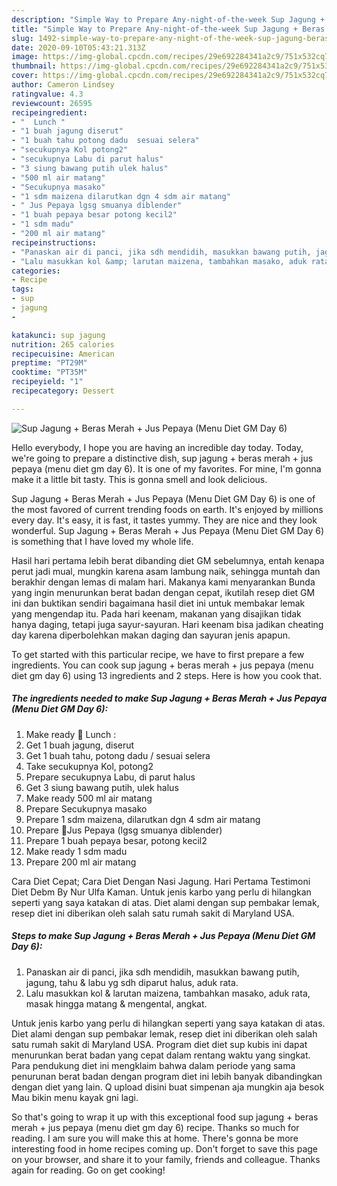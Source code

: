 ```yaml
---
description: "Simple Way to Prepare Any-night-of-the-week Sup Jagung + Beras Merah + Jus Pepaya (Menu Diet GM Day 6)"
title: "Simple Way to Prepare Any-night-of-the-week Sup Jagung + Beras Merah + Jus Pepaya (Menu Diet GM Day 6)"
slug: 1492-simple-way-to-prepare-any-night-of-the-week-sup-jagung-beras-merah-jus-pepaya-menu-diet-gm-day-6
date: 2020-09-10T05:43:21.313Z
image: https://img-global.cpcdn.com/recipes/29e692284341a2c9/751x532cq70/sup-jagung-beras-merah-jus-pepaya-menu-diet-gm-day-6-foto-resep-utama.jpg
thumbnail: https://img-global.cpcdn.com/recipes/29e692284341a2c9/751x532cq70/sup-jagung-beras-merah-jus-pepaya-menu-diet-gm-day-6-foto-resep-utama.jpg
cover: https://img-global.cpcdn.com/recipes/29e692284341a2c9/751x532cq70/sup-jagung-beras-merah-jus-pepaya-menu-diet-gm-day-6-foto-resep-utama.jpg
author: Cameron Lindsey
ratingvalue: 4.3
reviewcount: 26595
recipeingredient:
- "  Lunch "
- "1 buah jagung diserut"
- "1 buah tahu potong dadu  sesuai selera"
- "secukupnya Kol potong2"
- "secukupnya Labu di parut halus"
- "3 siung bawang putih ulek halus"
- "500 ml air matang"
- "Secukupnya masako"
- "1 sdm maizena dilarutkan dgn 4 sdm air matang"
- " Jus Pepaya lgsg smuanya diblender"
- "1 buah pepaya besar potong kecil2"
- "1 sdm madu"
- "200 ml air matang"
recipeinstructions:
- "Panaskan air di panci, jika sdh mendidih, masukkan bawang putih, jagung, tahu &amp; labu yg sdh diparut halus, aduk rata."
- "Lalu masukkan kol &amp; larutan maizena, tambahkan masako, aduk rata, masak hingga matang &amp; mengental, angkat."
categories:
- Recipe
tags:
- sup
- jagung
- 

katakunci: sup jagung  
nutrition: 265 calories
recipecuisine: American
preptime: "PT29M"
cooktime: "PT35M"
recipeyield: "1"
recipecategory: Dessert

---
```



![Sup Jagung + Beras Merah + Jus Pepaya (Menu Diet GM Day 6)](https://img-global.cpcdn.com/recipes/29e692284341a2c9/751x532cq70/sup-jagung-beras-merah-jus-pepaya-menu-diet-gm-day-6-foto-resep-utama.jpg)

Hello everybody, I hope you are having an incredible day today. Today, we're going to prepare a distinctive dish, sup jagung + beras merah + jus pepaya (menu diet gm day 6). It is one of my favorites. For mine, I'm gonna make it a little bit tasty. This is gonna smell and look delicious.

Sup Jagung + Beras Merah + Jus Pepaya (Menu Diet GM Day 6) is one of the most favored of current trending foods on earth. It's enjoyed by millions every day. It's easy, it is fast, it tastes yummy. They are nice and they look wonderful. Sup Jagung + Beras Merah + Jus Pepaya (Menu Diet GM Day 6) is something that I have loved my whole life.

Hasil hari pertama lebih berat dibanding diet GM sebelumnya, entah kenapa perut jadi mual, mungkin karena asam lambung naik, sehingga muntah dan berakhir dengan lemas di malam hari. Makanya kami menyarankan Bunda yang ingin menurunkan berat badan dengan cepat, ikutilah resep diet GM ini dan buktikan sendiri bagaimana hasil diet ini untuk membakar lemak yang mengendap itu. Pada hari keenam, makanan yang disajikan tidak hanya daging, tetapi juga sayur-sayuran. Hari keenam bisa jadikan cheating day karena diperbolehkan makan daging dan sayuran jenis apapun.


To get started with this particular recipe, we have to first prepare a few ingredients. You can cook sup jagung + beras merah + jus pepaya (menu diet gm day 6) using 13 ingredients and 2 steps. Here is how you cook that.

<!--inarticleads1-->

##### The ingredients needed to make Sup Jagung + Beras Merah + Jus Pepaya (Menu Diet GM Day 6):

1. Make ready  🍛 Lunch :
1. Get 1 buah jagung, diserut
1. Get 1 buah tahu, potong dadu / sesuai selera
1. Take secukupnya Kol, potong2
1. Prepare secukupnya Labu, di parut halus
1. Get 3 siung bawang putih, ulek halus
1. Make ready 500 ml air matang
1. Prepare Secukupnya masako
1. Prepare 1 sdm maizena, dilarutkan dgn 4 sdm air matang
1. Prepare  🍹Jus Pepaya (lgsg smuanya diblender)
1. Prepare 1 buah pepaya besar, potong kecil2
1. Make ready 1 sdm madu
1. Prepare 200 ml air matang


Cara Diet Cepat; Cara Diet Dengan Nasi Jagung. Hari Pertama Testimoni Diet Debm By Nur Ulfa Kaman. Untuk jenis karbo yang perlu di hilangkan seperti yang saya katakan di atas. Diet alami dengan sup pembakar lemak, resep diet ini diberikan oleh salah satu rumah sakit di Maryland USA. 

<!--inarticleads2-->

##### Steps to make Sup Jagung + Beras Merah + Jus Pepaya (Menu Diet GM Day 6):

1. Panaskan air di panci, jika sdh mendidih, masukkan bawang putih, jagung, tahu &amp; labu yg sdh diparut halus, aduk rata.
1. Lalu masukkan kol &amp; larutan maizena, tambahkan masako, aduk rata, masak hingga matang &amp; mengental, angkat.


Untuk jenis karbo yang perlu di hilangkan seperti yang saya katakan di atas. Diet alami dengan sup pembakar lemak, resep diet ini diberikan oleh salah satu rumah sakit di Maryland USA. Program diet diet sup kubis ini dapat menurunkan berat badan yang cepat dalam rentang waktu yang singkat. Para pendukung diet ini mengklaim bahwa dalam periode yang sama penurunan berat badan dengan program diet ini lebih banyak dibandingkan dengan diet yang lain. Q upload disini buat simpenan aja mungkin aja besok Mau bikin menu kayak gni lagi. 

So that's going to wrap it up with this exceptional food sup jagung + beras merah + jus pepaya (menu diet gm day 6) recipe. Thanks so much for reading. I am sure you will make this at home. There's gonna be more interesting food in home recipes coming up. Don't forget to save this page on your browser, and share it to your family, friends and colleague. Thanks again for reading. Go on get cooking!
